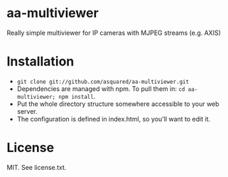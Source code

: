 # aa-multiviewer
Really simple multiviewer for IP cameras with MJPEG streams (e.g. AXIS)

# Installation
* `git clone git://github.com/asquared/aa-multiviewer.git`
* Dependencies are managed with npm. To pull them in:
  `cd aa-multiviewer; npm install`.
* Put the whole directory structure somewhere accessible to your web server.
* The configuration is defined in index.html, so you'll want to edit it.

# License
MIT. See license.txt.
